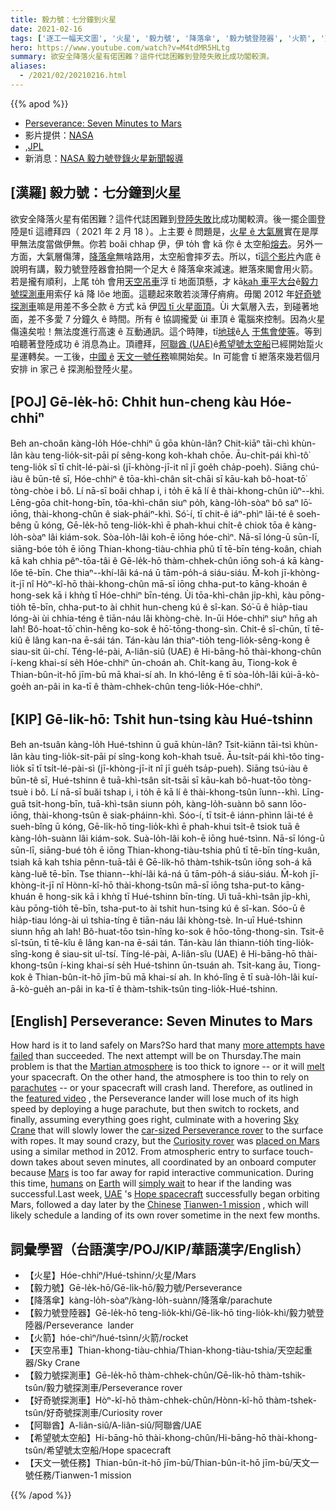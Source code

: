 ```yaml
---
title: 毅力號：七分鐘到火星
date: 2021-02-16
tags: ['逐工一幅天文圖', '火星', '毅力號', '降落傘', '毅力號登陸器', '火箭', '天空吊車', '毅力號探測車', '好奇號探測車', '阿聯酋', '希望號太空船', '天文一號任務']
hero: https://www.youtube.com/watch?v=M4tdMR5HLtg
summary: 欲安全降落火星有偌困難？這件代誌困難到登陸失敗比成功閣較濟。
aliases:
  - /2021/02/20210216.html
---
```


{{% apod %}}

- [Perseverance: Seven Minutes to Mars](https://apod.nasa.gov/apod/ap210216.html)
- 影片提供：[NASA](https://www.nasa.gov/)
- ,[JPL](http://www.jpl.nasa.gov/)
- 新消息：[NASA 毅力號登錄火星新聞報導](https://mars.nasa.gov/mars2020/timeline/landing/watch-online/)

## [漢羅] 毅力號：七分鐘到火星

欲安全降落火星有偌困難？這件代誌困難到[登陸失敗](https://mars.nasa.gov/mars-exploration/missions/historical-log/)比成功閣較濟。後一擺企圖登陸是tī 這禮拜四（ 2021 年 2 月 18 ）。上主要 ê 問題是，[火星 ê 大氣層](https://en.wikipedia.org/wiki/Atmosphere_of_Mars)實在是厚甲無法度當做伊無。你若 boăi chhap 伊，伊 to̍h 會 kā 你 ê 太空船[熔去](https://youtu.be/lSoWxG30rb0)。另外一方面，大氣層傷薄，[降落傘](https://youtu.be/Qg6xxRZWnI4)無啥路用，太空船會摔歹去。所以，tī[這个影片](https://youtu.be/M4tdMR5HLtg)內底 ê 說明有講，毅力號登陸器會拍開一个足大 ê 降落傘來減速。紲落來閣會用火箭。若是攏有順利，上尾 to̍h 會用[天空吊車](https://www.planetary.org/space-images/curiositys-skycrane-maneuver)浮 tī 地面頂懸，才 kā[kah 車平大台](https://mars.nasa.gov/mars2020/spacecraft/rover/)ê[毅力號探測車](https://mars.nasa.gov/mars2020/spacecraft/rover/)用索仔 kā 降 lŏe 地面。這聽起來敢若淡薄仔痟痟。毋閣 2012 年[好奇號探測車](https://apod.nasa.gov/apod/ap191029.html)嘛是用差不多仝款 ê 方式 kā 伊[囥 tī 火星面頂](https://apod.nasa.gov/apod/ap120731.html)。Ùi 大氣層入去，到碰著地面，差不多愛 7 分鐘久 ê 時間。所有 ê 協調攏愛 ùi 車頂 ê 電腦來控制。因為火星傷遠矣啦！無法度進行高速 ê 互動通訊。這个時陣，tī[地球](https://apod.nasa.gov/apod/ap190825.html)ê[人](https://apod.nasa.gov/apod/ap190818.html) [干焦會使等](https://www.pdsa.org.uk/media/7845/kitten-hiding-page-image.jpg)。等到咱聽著登陸成功 ê 消息為止。頂禮拜，[阿聯酋 (UAE)](https://en.wikipedia.org/wiki/United_Arab_Emirates)ê[希望號太空船](https://en.wikipedia.org/wiki/Emirates_Mars_Mission)已經開始踅火星運轉矣。一工後，[中國 ê](https://en.wikipedia.org/wiki/China) [天文一號任務](https://en.wikipedia.org/wiki/Tianwen-1)嘛開始矣。In 可能會 tī 紲落來幾若個月安排 in 家己 ê 探測船登陸火星。

## [POJ] Gē-le̍k-hō: Chhi̍t hun-cheng kàu Hóe-chhiⁿ

Beh an-choân kàng-lo̍h Hóe-chhiⁿ ū gōa khùn-lân? Chit-kiāⁿ tāi-chì khùn-lân kàu teng-lio̍k-sit-pāi pí sêng-kong koh-khah chōe. Āu-chi̍t-pái khì-tô͘ teng-lio̍k sī tī chi̍t-lé-pài-sì (jī-khòng-jī-it nî jī goe̍h cha̍p-poeh). Siāng chú-iàu ê būn-tê sī, Hóe-chhiⁿ ê tōa-khì-chân si̍t-chāi sī kāu-kah bô-hoat-tō͘ tòng-chòe i bô. Lí nā-sī boăi chhap i, i to̍h ē kā lí ê thài-khong-chûn iûⁿ--khì. Lēng-gōa chi̍t-hong-bīn, tōa-khì-chân siuⁿ po̍h, kàng-lo̍h-sòaⁿ bô saⁿ lō͘-iōng, thài-khong-chûn ê siak-pháiⁿ-khì. Só͘-í, tī chit-ê iáⁿ-phìⁿ lāi-té ê soeh-bêng ū kóng, Gē-le̍k-hō teng-lio̍k-khì ē phah-khui chi̍t-ê chiok tōa ê kàng-lo̍h-sòaⁿ lâi kiám-sok. Sòa-lo̍h-lâi koh-ē iōng hóe-chìⁿ. Nā-sī lóng-ū sūn-lī, siāng-bóe to̍h ē iōng Thian-khong-tiàu-chhia phû tī tē-bīn téng-koân, chiah kā kah chhia pêⁿ-tōa-tâi ê Gē-le̍k-hō thàm-chhek-chûn iōng soh-á kā kàng-lŏe tē-bīn. Che thiaⁿ--khí-lâi ká-ná ū tām-po̍h-á siáu-siáu. M̄-koh jī-khòng-it-jī nî Hòⁿ-kî-hō thài-khong-chûn mā-sī iōng chha-put-to kāng-khoán ê hong-sek kā i khǹg tī Hóe-chhiⁿ bīn-téng. Ùi tōa-khì-chân ji̍p-khì, kàu pōng-tio̍h tē-bīn, chha-put-to ài chhit hun-cheng kú ê sî-kan. Só͘-ū ê hia̍p-tiau lóng-ài ùi chhia-téng ê tiān-náu lâi khòng-chè. In-ūi Hóe-chhiⁿ siuⁿ hn̄g ah lah! Bô-hoat-tō͘ chìn-hêng ko-sok ê hō͘-tōng-thong-sìn. Chit-ê sî-chūn, tī tē-kiû ê lâng kan-na ē-sái tán. Tán-kàu lán thiaⁿ-tio̍h teng-lio̍k-sêng-kong ê siau-sit ûi-chí. Téng-lé-pài, A-liân-siû (UAE) ê Hi-bāng-hō thài-khong-chûn í-keng khai-sí se̍h Hóe-chhiⁿ ūn-choán ah. Chi̍t-kang āu, Tiong-kok ê Thian-bûn-it-hō jīm-bū mā khai-sí ah. In khó-lêng ē tī sòa-lo̍h-lâi kúi-ā-kò-goe̍h an-pâi in ka-tī ê thàm-chhek-chûn teng-lio̍k-Hóe-chhiⁿ.

## [KIP] Gē-li̍k-hō: Tshi̍t hun-tsing kàu Hué-tshinn

Beh an-tsuân kàng-lo̍h Hué-tshinn ū guā khùn-lân? Tsit-kiānn tāi-tsì khùn-lân kàu ting-lio̍k-sit-pāi pí sîng-kong koh-khah tsuē. Āu-tsi̍t-pái khì-tôo ting-lio̍k sī tī tsi̍t-lé-pài-sì (jī-khòng-jī-it nî jī gue̍h tsa̍p-pueh). Siāng tsú-iàu ê būn-tê sī, Hué-tshinn ê tuā-khì-tsân si̍t-tsāi sī kāu-kah bô-huat-tōo tòng-tsuè i bô. Lí nā-sī buăi tshap i, i to̍h ē kā lí ê thài-khong-tsûn îunn--khì. Līng-guā tsi̍t-hong-bīn, tuā-khì-tsân siunn po̍h, kàng-lo̍h-suànn bô sann lōo-iōng, thài-khong-tsûn ê siak-pháinn-khì. Sóo-í, tī tsit-ê iánn-phìnn lāi-té ê sueh-bîng ū kóng, Gē-li̍k-hō ting-lio̍k-khì ē phah-khui tsi̍t-ê tsiok tuā ê kàng-lo̍h-suànn lâi kiám-sok. Suà-lo̍h-lâi koh-ē iōng hué-tsìnn. Nā-sī lóng-ū sūn-lī, siāng-bué to̍h ē iōng Thian-khong-tiàu-tshia phû tī tē-bīn tíng-kuân, tsiah kā kah tshia pênn-tuā-tâi ê Gē-li̍k-hō thàm-tshik-tsûn iōng soh-á kā kàng-luĕ tē-bīn. Tse thiann--khí-lâi ká-ná ū tām-po̍h-á siáu-siáu. M̄-koh jī-khòng-it-jī nî Hònn-kî-hō thài-khong-tsûn mā-sī iōng tsha-put-to kāng-khuán ê hong-sik kā i khǹg tī Hué-tshinn bīn-tíng. Uì tuā-khì-tsân ji̍p-khì, kàu pōng-tio̍h tē-bīn, tsha-put-to ài tshit hun-tsing kú ê sî-kan. Sóo-ū ê hia̍p-tiau lóng-ài uì tshia-tíng ê tiān-náu lâi khòng-tsè. In-uī Hué-tshinn siunn hn̄g ah lah! Bô-huat-tōo tsìn-hîng ko-sok ê hōo-tōng-thong-sìn. Tsit-ê sî-tsūn, tī tē-kîu ê lâng kan-na ē-sái tán. Tán-kàu lán thiann-tio̍h ting-lio̍k-sîng-kong ê siau-sit uî-tsí. Tíng-lé-pài, A-liân-sîu (UAE) ê Hi-bāng-hō thài-khong-tsûn í-king khai-sí se̍h Hué-tshinn ūn-tsuán ah. Tsi̍t-kang āu, Tiong-kok ê Thian-bûn-it-hō jīm-bū mā khai-sí ah. In khó-lîng ē tī suà-lo̍h-lâi kuí-ā-kò-gue̍h an-pâi in ka-tī ê thàm-tshik-tsûn ting-lio̍k-Hué-tshinn.

## [English] Perseverance: Seven Minutes to Mars 

How hard is it to land safely on Mars?So hard that many [more attempts have failed](https://mars.nasa.gov/mars-exploration/missions/historical-log/) than succeeded. The next attempt will be on Thursday.The main problem is that the [Martian atmosphere](https://en.wikipedia.org/wiki/Atmosphere_of_Mars) is too thick to ignore -- or it will [melt](https://youtu.be/lSoWxG30rb0) your spacecraft. On the other hand, the atmosphere is too thin to rely on [parachutes](https://youtu.be/Qg6xxRZWnI4) -- or your spacecraft will crash land. Therefore, as outlined in the [featured video](https://youtu.be/M4tdMR5HLtg) , the Perseverance lander will lose much of its high speed by deploying a huge parachute, but then switch to rockets, and finally, assuming everything goes right, culminate with a hovering [Sky Crane](https://www.planetary.org/space-images/curiositys-skycrane-maneuver) that will slowly lower the [car-sized Perseverance rover](https://mars.nasa.gov/mars2020/spacecraft/rover/) to the surface with ropes. It may sound crazy, but the [Curiosity rover](https://apod.nasa.gov/apod/fap/ap191029.html) was [placed on Mars](https://apod.nasa.gov/apod/fap/ap120731.html) using a similar method in 2012. From atmospheric entry to surface touch-down takes about seven minutes, all coordinated by an onboard computer because [Mars](https://solarsystem.nasa.gov/planets/mars/in-depth/) is too far away for rapid interactive communication. During this time, [humans](https://apod.nasa.gov/apod/fap/ap190818.html) on [Earth](https://apod.nasa.gov/apod/fap/ap190825.html) will [simply wait](https://www.pdsa.org.uk/media/7845/kitten-hiding-page-image.jpg) to hear if the landing was successful.Last week, [UAE](https://en.wikipedia.org/wiki/United_Arab_Emirates) 's [Hope spacecraft](https://en.wikipedia.org/wiki/Emirates_Mars_Mission) successfully began orbiting Mars, followed a day later by the [Chinese](https://en.wikipedia.org/wiki/China) [Tianwen-1 mission](https://en.wikipedia.org/wiki/Tianwen-1) , which will likely schedule a landing of its own rover sometime in the next few months.

## 詞彙學習（台語漢字/POJ/KIP/華語漢字/English）

- 【火星】Hóe-chhiⁿ/Hué-tshinn/火星/Mars
- 【毅力號】Gē-le̍k-hō/Gē-li̍k-hō/毅力號/Perseverance
- 【降落傘】kàng-lo̍h-sòaⁿ/kàng-lo̍h-suànn/降落傘/parachute
- 【毅力號登陸器】Gē-le̍k-hō teng-lio̍k-khì/Gē-li̍k-hō ting-lio̍k-khì/毅力號登陸器/Perseverance  lander
- 【火箭】hóe-chìⁿ/hué-tsìnn/火箭/rocket
- 【天空吊車】Thian-khong-tiàu-chhia/Thian-khong-tiàu-tshia/天空起重器/Sky Crane
- 【毅力號探測車】Gē-le̍k-hō thàm-chhek-chûn/Gē-li̍k-hō thàm-tshik-tsûn/毅力號探測車/Perseverance rover
- 【好奇號探測車】Hòⁿ-kî-hō thàm-chhek-chûn/Hònn-kî-hō thàm-tshek-tsûn/好奇號探測車/Curiosity rover
- 【阿聯酋】A-liân-siû/A-liân-siû/阿聯酋/UAE
- 【希望號太空船】Hi-bāng-hō thài-khong-chûn/Hi-bāng-hō thài-khong-tsûn/希望號太空船/Hope spacecraft
- 【天文一號任務】Thian-bûn-it-hō jīm-bū/Thian-bûn-it-hō jīm-bū/天文一號任務/Tianwen-1 mission

{{% /apod %}}
